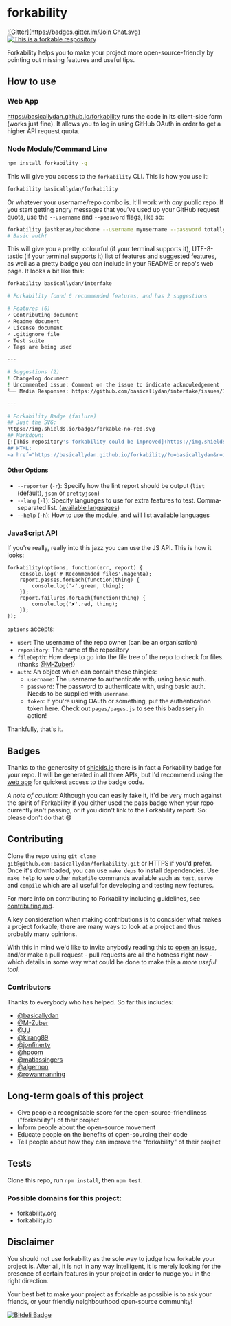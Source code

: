 forkability
===========
[![Gitter](https://badges.gitter.im/Join Chat.svg)](https://gitter.im/basicallydan/forkability?utm_source=badge&utm_medium=badge&utm_campaign=pr-badge&utm_content=badge) [![This is a forkable respository](https://img.shields.io/badge/forkable-yes-brightgreen.svg)](https://basicallydan.github.io/forkability/?u=basicallydan&r=forkability&l=nodejs)

Forkability helps you to make your project more open-source-friendly by pointing out missing features and useful tips.

## How to use

### Web App

https://basicallydan.github.io/forkability runs the code in its client-side form (works just fine). It allows you to log in using GitHub OAuth in order to get a higher API request quota.

### Node Module/Command Line

```bash
npm install forkability -g
```

This will give you access to the `forkability` CLI. This is how you use it:

```bash
forkability basicallydan/forkability
```

Or whatever your username/repo combo is. It'll work with *any* public repo. If you start getting angry messages that you've used up your GitHub request quota, use the `--username` and `--password` flags, like so:

```bash
forkability jashkenas/backbone --username myusername --password totallynotmypasswordloldonttryitplz
# Basic auth!
```

This will give you a pretty, colourful (if your terminal supports it), UTF-8-tastic (if your terminal supports it) list of features and suggested features, as well as a pretty badge you can include in your README or repo's web page. It looks a bit like this:


```bash
forkability basicallydan/interfake

# Forkability found 6 recommended features, and has 2 suggestions

# Features (6)
✓ Contributing document
✓ Readme document
✓ License document
✓ .gitignore file
✓ Test suite
✓ Tags are being used

---

# Suggestions (2)
! Changelog document
! Uncommented issue: Comment on the issue to indicate acknowledgement
└── Media Responses: https://github.com/basicallydan/interfake/issues/19

---

# Forkability Badge (failure)
## Just the SVG: 
https://img.shields.io/badge/forkable-no-red.svg
## Markdown: 
[![This repository's forkability could be improved](https://img.shields.io/badge/forkable-no-red.svg)](https://basicallydan.github.io/forkability/?u=basicallydan&r=interfake)
## HTML: 
<a href="https://basicallydan.github.io/forkability/?u=basicallydan&r=interfake"><img alt="This repository's forkability could be improved" src="https://img.shields.io/badge/forkable-no-red.svg"></a>
```

#### Other Options

* `--reporter` (`-r`): Specify how the lint report should be output (`list` (default), `json` or `prettyjson`)
* `--lang` (`-l`): Specify languages to use for extra features to test. Comma-separated list. ([available languages](https://github.com/basicallydan/forkability/tree/master/lib/langs))
* `--help` (`-h`): How to use the module, and will list available languages

### JavaScript API

If you're really, really into this jazz you can use the JS API. This is how it looks:

```
forkability(options, function(err, report) {
	console.log('# Recommended files'.magenta);
	report.passes.forEach(function(thing) {
		console.log('✓'.green, thing);
	});
	report.failures.forEach(function(thing) {
		console.log('✘'.red, thing);
	});
});
```

`options` accepts:

* `user`: The username of the repo owner (can be an organisation)
* `repository`: The name of the repository
* `fileDepth`: How deep to go into the file tree of the repo to check for files. (thanks [@M-Zuber](https://github.com/M-Zuber)!)
* `auth`: An object which can contain these thingies:
	* `username`: The username to authenticate with, using basic auth.
	* `password`: The password to authenticate with, using basic auth. Needs to be supplied with `username`.
	* `token`: If you're using OAuth or something, put the authentication token here. Check out `pages/pages.js` to see this badassery in action!

Thankfully, that's it.

## Badges

Thanks to the generosity of [shields.io](https://shields.io) there is in fact a Forkability badge for your repo. It will be generated in all three APIs, but I'd recommend using the [web app](https://basicallydan.github.io/forkability) for quickest access to the badge code.

*A note of caution*: Although you can easily fake it, it'd be very much against the spirit of Forkability if you either used the pass badge when your repo currently isn't passing, or if you didn't link to the Forkability report. So: please don't do that :smile:

## Contributing

Clone the repo using `git clone git@github.com:basicallydan/forkability.git` or HTTPS if you'd prefer. Once it's downloaded, you can use `make deps` to install dependencies. Use `make help` to see other `makefile` commands available such as `test`, `serve` and `compile` which are all useful for developing and testing new features.

For more info on contributing to Forkability including guidelines, see [contributing.md](https://github.com/basicallydan/forkability/blob/master/contributing.md).

A key consideration when making contributions is to concsider what makes a project forkable; there are many ways to look at a project and thus probably many opinions.

With this in mind we'd like to invite anybody reading this to [open an issue](https://github.com/basicallydan/forkability/issues), and/or make a pull request - pull requests are all the hotness right now - which details in some way what could be done to make this a *more useful tool*.

### Contributors

Thanks to everybody who has helped. So far this includes:

* [@basicallydan](https://github.com/basicallydan)
* [@M-Zuber](https://github.com/M-Zuber)
* [@JJ](https://github.com/JJ)
* [@kirang89](https://github.com/kirang89)
* [@jonfinerty](https://github.com/jonfinerty)
* [@hpoom](https://github.com/hpoom)
* [@matiassingers](https://github.com/matiassingers)
* [@algernon](https://github.com/algernon)
* [@rowanmanning](https://github.com/rowanmanning)

## Long-term goals of this project

* Give people a recognisable score for the open-source-friendliness ("forkability") of their project
* Inform people about the open-source movement
* Educate people on the benefits of open-sourcing their code
* Tell people about how they can improve the "forkability" of their project

## Tests

Clone this repo, run `npm install`, then `npm test`.

### Possible domains for this project:

* forkability.org
* forkability.io

## Disclaimer

You should not use forkability as the sole way to judge how forkable your project is. After all, it is not in any way intelligent, it is merely looking for the presence of certain features in your project in order to nudge you in the right direction.

Your best bet to make your project as forkable as possible is to ask your friends, or your friendly neighbourhood open-source community!

[![Bitdeli Badge](https://d2weczhvl823v0.cloudfront.net/basicallydan/forkability/trend.png)](https://bitdeli.com/free "Bitdeli Badge")

